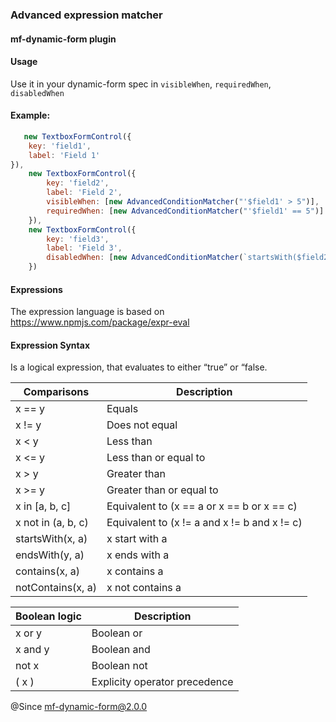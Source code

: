 ### Advanced expression matcher

#### mf-dynamic-form plugin

#### Usage

Use it in your dynamic-form spec in `visibleWhen`, `requiredWhen`, `disabledWhen`

#### Example:

```javascript
   new TextboxFormControl({
    key: 'field1',
    label: 'Field 1'
}),
    new TextboxFormControl({
        key: 'field2',
        label: 'Field 2',
        visibleWhen: [new AdvancedConditionMatcher("'$field1' > 5")],
        requiredWhen: [new AdvancedConditionMatcher("'$field1' == 5")]
    }),
    new TextboxFormControl({
        key: 'field3',
        label: 'Field 3',
        disabledWhen: [new AdvancedConditionMatcher(`startsWith($field2, 'Hello') or ($field2 != 'Hi' and $field1 in [10, 20])`)]
    })

```

#### Expressions

The expression language is based on https://www.npmjs.com/package/expr-eval

#### Expression Syntax

Is a logical expression, that evaluates to either “true” or “false.

|Comparisons|Description|
|--- |--- |
|x == y|Equals|
|x != y|Does not equal|
|x < y|Less than|
|x <= y|Less than or equal to|
|x > y|Greater than|
|x >= y|Greater than or equal to|
|x in [a, b, c]|Equivalent to (x == a or x == b or x == c)|
|x not in (a, b, c)|Equivalent to (x != a and x != b and x != c)|
|startsWith(x, a)|x start with a|
|endsWith(y, a)|x ends with a|
|contains(x, a)|x contains a|
|notContains(x, a)|x not contains a|

|Boolean logic|Description|
|--- |--- |
|x or y|Boolean or|
|x and y|Boolean and|
|not x|Boolean not|
|( x )|Explicity operator precedence|



@Since mf-dynamic-form@2.0.0

